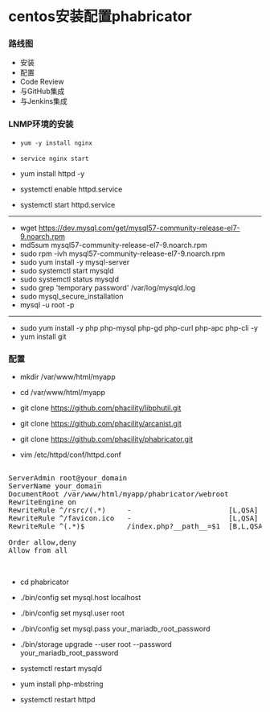 # centos安装配置phabricator

### 路线图
- 安装
- 配置
- Code Review
- 与GitHub集成
- 与Jenkins集成

### LNMP环境的安装
- `yum -y install nginx`
- `service nginx start`

- yum install httpd -y
- systemctl enable httpd.service
- systemctl start httpd.service

---

- wget https://dev.mysql.com/get/mysql57-community-release-el7-9.noarch.rpm
- md5sum mysql57-community-release-el7-9.noarch.rpm
- sudo rpm -ivh mysql57-community-release-el7-9.noarch.rpm
- sudo yum install -y mysql-server
- sudo systemctl start mysqld
- sudo systemctl status mysqld
- sudo grep 'temporary password' /var/log/mysqld.log
- sudo mysql_secure_installation
- mysql -u root -p

---

- sudo yum install -y php php-mysql php-gd php-curl php-apc php-cli -y
- yum install git

### 配置

- mkdir /var/www/html/myapp
- cd /var/www/html/myapp

- git clone https://github.com/phacility/libphutil.git
- git clone https://github.com/phacility/arcanist.git
- git clone https://github.com/phacility/phabricator.git

- vim /etc/httpd/conf/httpd.conf

<pre>
<VirtualHost *:80>
ServerAdmin root@your_domain
ServerName your_domain
DocumentRoot /var/www/html/myapp/phabricator/webroot
RewriteEngine on
RewriteRule ^/rsrc/(.*)     -                       [L,QSA]
RewriteRule ^/favicon.ico   -                       [L,QSA]
RewriteRule ^(.*)$          /index.php?__path__=$1  [B,L,QSA]
<Directory "/var/www/html/myapp/phabricator/webroot">
Order allow,deny
Allow from all
</Directory>
</VirtualHost>
</pre>

- cd phabricator
- ./bin/config set mysql.host localhost
- ./bin/config set mysql.user root
- ./bin/config set mysql.pass your_mariadb_root_password
- ./bin/storage upgrade --user root --password your_mariadb_root_password

- systemctl restart mysqld

- yum install php-mbstring
- systemctl restart httpd